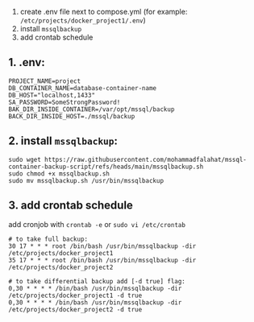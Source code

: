 1.	create .env file next to compose.yml  (for example: `/etc/projects/docker_project1/.env`)
2.	install `mssqlbackup`
3.	add crontab schedule

## 1. .env:

```
PROJECT_NAME=project
DB_CONTAINER_NAME=database-container-name
DB_HOST="localhost,1433"
SA_PASSWORD=SomeStrongPassword!
BAK_DIR_INSIDE_CONTAINER=/var/opt/mssql/backup
BACK_DIR_INSIDE_HOST=./mssql/backup
```

## 2. install `mssqlbackup`:

```
sudo wget https://raw.githubusercontent.com/mohammadfalahat/mssql-container-backup-script/refs/heads/main/mssqlbackup.sh
sudo chmod +x mssqlbackup.sh
sudo mv mssqlbackup.sh /usr/bin/mssqlbackup
```

## 3. add crontab schedule
add cronjob with `crontab -e` or `sudo vi /etc/crontab`
```
# to take full backup:
30 17 * * * root /bin/bash /usr/bin/mssqlbackup -dir /etc/projects/docker_project1
35 17 * * * root /bin/bash /usr/bin/mssqlbackup -dir /etc/projects/docker_project2

# to take differential backup add [-d true] flag:
0,30 * * * * /bin/bash /usr/bin/mssqlbackup -dir /etc/projects/docker_project1 -d true
0,30 * * * * /bin/bash /usr/bin/mssqlbackup -dir /etc/projects/docker_project2 -d true
```
